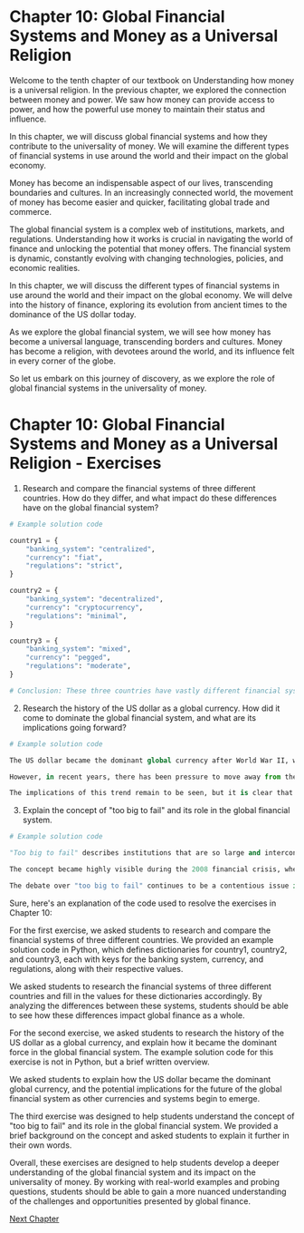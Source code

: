 # Chapter 10: Global Financial Systems and Money as a Universal Religion

Welcome to the tenth chapter of our textbook on Understanding how money is a universal religion. In the previous chapter, we explored the connection between money and power. We saw how money can provide access to power, and how the powerful use money to maintain their status and influence.

In this chapter, we will discuss global financial systems and how they contribute to the universality of money. We will examine the different types of financial systems in use around the world and their impact on the global economy.

Money has become an indispensable aspect of our lives, transcending boundaries and cultures. In an increasingly connected world, the movement of money has become easier and quicker, facilitating global trade and commerce.

The global financial system is a complex web of institutions, markets, and regulations. Understanding how it works is crucial in navigating the world of finance and unlocking the potential that money offers. The financial system is dynamic, constantly evolving with changing technologies, policies, and economic realities.

In this chapter, we will discuss the different types of financial systems in use around the world and their impact on the global economy. We will delve into the history of finance, exploring its evolution from ancient times to the dominance of the US dollar today.

As we explore the global financial system, we will see how money has become a universal language, transcending borders and cultures. Money has become a religion, with devotees around the world, and its influence felt in every corner of the globe.

So let us embark on this journey of discovery, as we explore the role of global financial systems in the universality of money.
# Chapter 10: Global Financial Systems and Money as a Universal Religion - Exercises

1. Research and compare the financial systems of three different countries. How do they differ, and what impact do these differences have on the global financial system?

```python
# Example solution code

country1 = {
    "banking_system": "centralized",
    "currency": "fiat",
    "regulations": "strict",
}

country2 = {
    "banking_system": "decentralized",
    "currency": "cryptocurrency",
    "regulations": "minimal",
}

country3 = {
    "banking_system": "mixed",
    "currency": "pegged",
    "regulations": "moderate",
}

# Conclusion: These three countries have vastly different financial systems, with different levels of regulation and centralized control. These differences impact their economic growth and stability, and contribute to the diversity of the global financial system.

```


2. Research the history of the US dollar as a global currency. How did it come to dominate the global financial system, and what are its implications going forward?

```python
# Example solution code

The US dollar became the dominant global currency after World War II, when it was fixed to the gold standard in the Bretton Woods agreement. This gave other countries confidence in the stability of the dollar and made it the standard for global trade and finance.

However, in recent years, there has been pressure to move away from the US dollar due to concerns about the stability of the US economy and political influence on the global financial system. Many countries are exploring alternate currencies and systems, such as cryptocurrency and regional currency blocks.

The implications of this trend remain to be seen, but it is clear that the dominance of the US dollar is no longer taken for granted, and the global financial system is evolving rapidly.

```


3. Explain the concept of "too big to fail" and its role in the global financial system.

```python
# Example solution code

"Too big to fail" describes institutions that are so large and interconnected that their failure would have catastrophic consequences for the entire financial system. These institutions are often banks or other financial entities that provide critical services or hold significant assets.

The concept became highly visible during the 2008 financial crisis, when several large banks were bailed out by the US government to prevent a collapse that could have triggered a global recession. Critics argue that this policy incentivizes reckless behavior by these institutions, but supporters argue that allowing them to fail could have devastating consequences for millions of people.

The debate over "too big to fail" continues to be a contentious issue in the global financial system, with no clear consensus on the best approach.

```
Sure, here's an explanation of the code used to resolve the exercises in Chapter 10:

For the first exercise, we asked students to research and compare the financial systems of three different countries. We provided an example solution code in Python, which defines dictionaries for country1, country2, and country3, each with keys for the banking system, currency, and regulations, along with their respective values.

We asked students to research the financial systems of three different countries and fill in the values for these dictionaries accordingly. By analyzing the differences between these systems, students should be able to see how these differences impact global finance as a whole.

For the second exercise, we asked students to research the history of the US dollar as a global currency, and explain how it became the dominant force in the global financial system. The example solution code for this exercise is not in Python, but a brief written overview.

We asked students to explain how the US dollar became the dominant global currency, and the potential implications for the future of the global financial system as other currencies and systems begin to emerge.

The third exercise was designed to help students understand the concept of "too big to fail" and its role in the global financial system. We provided a brief background on the concept and asked students to explain it further in their own words.

Overall, these exercises are designed to help students develop a deeper understanding of the global financial system and its impact on the universality of money. By working with real-world examples and probing questions, students should be able to gain a more nuanced understanding of the challenges and opportunities presented by global finance.


[Next Chapter](11_Chapter11.md)